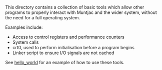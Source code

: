This directory contains a collection of basic tools which allow other programs to properly interact with Muntjac and the wider system, without the need for a full operating system.

Examples include:
 * Access to control registers and performance counters
 * System calls
 * crt0, used to perform initialisation before a program begins
 * Linker script to ensure I/O signals are not cached

See [hello_world](../hello_world) for an example of how to use these tools.
